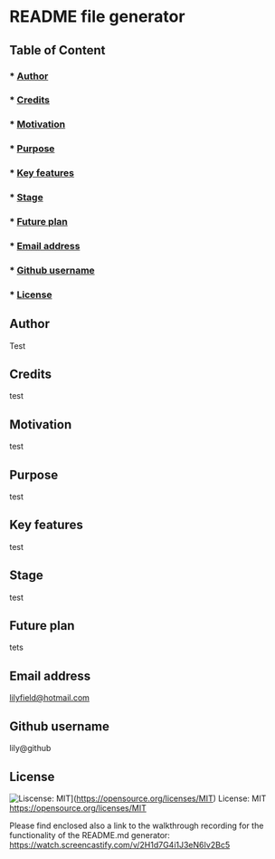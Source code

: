 

  # README file generator

  
  ## Table of Content
  ### * [Author](#author) 
  ### * [Credits](#credits)
  ### * [Motivation](#motivation)
  ### * [Purpose](#purpose)
  ### * [Key features](#keyFeatures)
  ### * [Stage](#stage)
  ### * [Future plan](#futurePlan)
  ### * [Email address](#emailAddress)
  ### * [Github username](#githubUsername)
  ### * [License](#license)

  ## Author
  Test

  ## Credits
  test

  ## Motivation
  test

  ## Purpose
  test

  ## Key features
  test

  ## Stage
  test

  ## Future plan
  tets

  ## Email address
  lilyfield@hotmail.com

  ## Github username
  lily@github

  ## License
  ![Liscense: MIT](https://img.shields.io/badge/License-MIT-yellow.svg)](https://opensource.org/licenses/MIT) 
  License: MIT
  https://opensource.org/licenses/MIT

  Please find enclosed also a link to the walkthrough recording for the functionality of the README.md generator: https://watch.screencastify.com/v/2H1d7G4i1J3eN6Iv2Bc5
